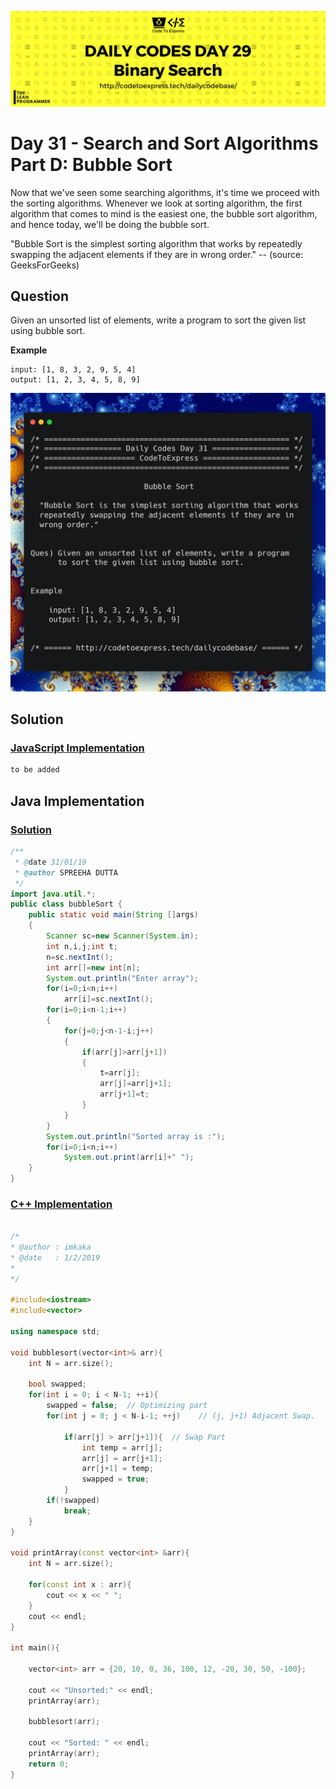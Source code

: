 ![cover](./cover.png)

# Day 31 - Search and Sort Algorithms Part D: Bubble Sort

Now that we've seen some searching algorithms, it's time we proceed with the sorting algorithms. Whenever we look at sorting algorithm, the first algorithm that comes to mind is the easiest one, the bubble sort algorithm, and hence today, we'll be doing the bubble sort.

"Bubble Sort is the simplest sorting algorithm that works by repeatedly swapping the adjacent elements if they are in wrong order." -- (source: GeeksForGeeks)

## Question

Given an unsorted list of elements, write a program to sort the given list using bubble sort.

**Example**

```
input: [1, 8, 3, 2, 9, 5, 4]
output: [1, 2, 3, 4, 5, 8, 9]
```

![ques](./ques.png)

## Solution

### [JavaScript Implementation](./JavaScript/bubble.js)

```js
to be added
```

## Java Implementation

### [Solution](./Java/bubbleSort.java)

```java
/**
 * @date 31/01/19
 * @author SPREEHA DUTTA
 */
import java.util.*;
public class bubbleSort {
    public static void main(String []args)
    {
        Scanner sc=new Scanner(System.in);
        int n,i,j;int t;
        n=sc.nextInt();
        int arr[]=new int[n];
        System.out.println("Enter array");
        for(i=0;i<n;i++)
            arr[i]=sc.nextInt();
        for(i=0;i<n-1;i++)
        {
            for(j=0;j<n-1-i;j++)
            {
                if(arr[j]>arr[j+1])
                {
                    t=arr[j];
                    arr[j]=arr[j+1];
                    arr[j+1]=t;
                }
            }
        }
        System.out.println("Sorted array is :");
        for(i=0;i<n;i++)
            System.out.print(arr[i]+" ");
    }
}
```

### [C++ Implementation](./C++/bubbleSort.cpp)

```cpp

/*
* @author : imkaka
* @date   : 1/2/2019
*
*/

#include<iostream>
#include<vector>

using namespace std;

void bubblesort(vector<int>& arr){
    int N = arr.size();

    bool swapped;
    for(int i = 0; i < N-1; ++i){
        swapped = false;  // Optimizing part
        for(int j = 0; j < N-i-1; ++j)    // (j, j+1) Adjacent Swap.

            if(arr[j] > arr[j+1]){  // Swap Part
                int temp = arr[j];
                arr[j] = arr[j+1];
                arr[j+1] = temp;
                swapped = true;
            }
        if(!swapped)
            break;
    }
}

void printArray(const vector<int> &arr){
    int N = arr.size();

    for(const int x : arr){
        cout << x << " ";
    }
    cout << endl;
}

int main(){

    vector<int> arr = {20, 10, 0, 36, 100, 12, -20, 30, 50, -100};

    cout << "Unsorted:" << endl;
    printArray(arr);

    bubblesort(arr);

    cout << "Sorted: " << endl;
    printArray(arr);
    return 0;
}
```
